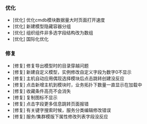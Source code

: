 ### 优化

- [优化] 优化cmdb模块数据量大时页面打开速度
- [优化] 新建模型隐藏容器分组
- [优化] 组织组件非多选字段结构改为数组
- [优化] 国际化优化

### 修复

- [修复] 修复导出模型时的目录穿越问题
- [修复] 新建自定义模型，实例修改自定义字段为数字0不显示
- [修复] 主机自动应用偶现选择模块后点击跳转创建没反应
- [修复] 点击新增主机到模块时，业务拓扑下数量一直显示在加载中
- [修复] 收藏条件高亮不会消失
- [修复] 复制图标不显示
- [修复] 点击字段更多信息跳转页面报错
- [修复] 有关键字搜索时候，服务分类编辑修改错误
- [修复] 服务/集群模版下属性修改列表字段没反应
